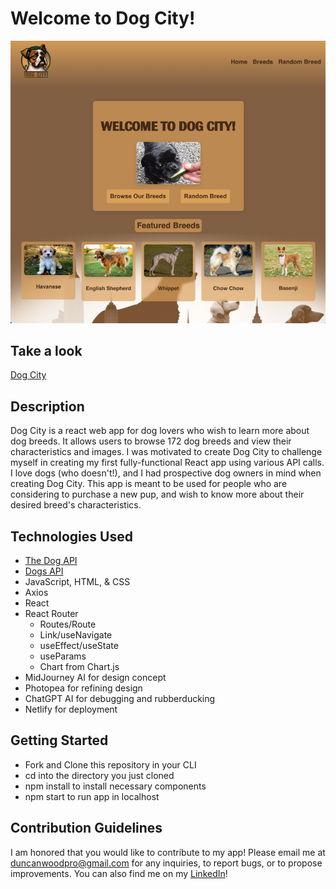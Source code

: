 # Welcome to Dog City!
![Dog City Screenshot](dog-city-app/src/Assets/screenshotsmall.png)

## Take a look
[Dog City](https://dog-city.netlify.app)

## Description
Dog City is a react web app for dog lovers who wish to learn more about dog breeds. It allows users to browse 172 dog breeds and view their characteristics and images. I was motivated to create Dog City to challenge myself in creating my first fully-functional React app using various API calls. I love dogs (who doesn't!), and I had prospective dog owners in mind when creating Dog City. This app is meant to be used for people who are considering to purchase a new pup, and wish to know more about their desired breed's characteristics. 

## Technologies Used
- [The Dog API](https://thedogapi.com/)
- [Dogs API](https://api-ninjas.com/api/dogs)
- JavaScript, HTML, & CSS
- Axios
- React
- React Router
    - Routes/Route
    - Link/useNavigate
    - useEffect/useState
    - useParams
    - Chart from Chart.js
- MidJourney AI for design concept
- Photopea for refining design
- ChatGPT AI for debugging and rubberducking
- Netlify for deployment

## Getting Started 
- Fork and Clone this repository in your CLI
- cd into the directory you just cloned
- npm install to install necessary components
- npm start to run app in localhost

## Contribution Guidelines
I am honored that you would like to contribute to my app! Please email me at duncanwoodpro@gmail.com for any inquiries, to report bugs, or to propose improvements. You can also find me on my [LinkedIn](https://www.linkedin.com/in/duncanwoodpro)!
